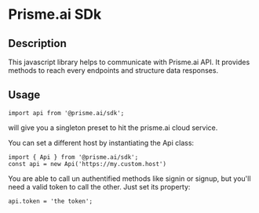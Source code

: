 # Prisme.ai SDk

## Description

This javascript library helps to communicate with Prisme.ai API. It provides methods to reach every endpoints and structure data responses.

## Usage

```
import api from '@prisme.ai/sdk';
```

will give you a singleton preset to hit the prisme.ai cloud service.

You can set a different host by instantiating the Api class:

```
import { Api } from '@prisme.ai/sdk';
const api = new Api('https://my.custom.host')
```

You are able to call un authentified methods like signin or signup, but you'll need a valid token to call the other. Just set its property:

```
api.token = 'the token';
```
